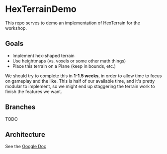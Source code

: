 

# HexTerrainDemo


This repo serves to demo an implementation of HexTerrain for the workshop.



## Goals

- Implement hex-shaped terrain
- Use heightmaps (vs. voxels or some other math things)
- Place this terrain on a Plane (keep in bounds, etc.)

We should try to complete this in **1-1.5 weeks**, in order to allow time to focus on gameplay and the like. 
This is half of our available time, and it's pretty modular to implement, so we might end up staggering the terrain work to finish the features we want.

## Branches

TODO

## Architecture

See the [Google Doc](https://docs.google.com/document/d/1xQWfgc_p3y5qAV4eq8d0qvekf_zdZs5rCvWlMayyECM/edit?ts=5bef8f8c)
